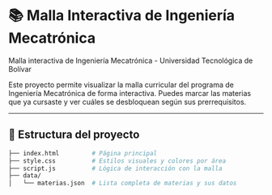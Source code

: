 # 📚 Malla Interactiva de Ingeniería Mecatrónica

Malla interactiva de Ingeniería Mecatrónica - Universidad Tecnológica de Bolívar

Este proyecto permite visualizar la malla curricular del programa de Ingeniería Mecatrónica de forma interactiva. Puedes marcar las materias que ya cursaste y ver cuáles se desbloquean según sus prerrequisitos.

---

## 🧱 Estructura del proyecto

```bash
├── index.html         # Página principal
├── style.css          # Estilos visuales y colores por área
├── script.js          # Lógica de interacción con la malla
├── data/
│   └── materias.json  # Lista completa de materias y sus datos

